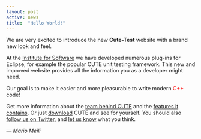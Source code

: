 ```yaml
---
layout: post
active: news
title:  "Hello World!"
---
```


We are very excited to introduce the new **Cute-Test** website with a brand new look and feel.

At the [Institute for Software](http://ifs.hsr.ch) we have developed numerous plug-ins for Eclipse, for example the popular CUTE unit testing framework. This new and improved website provides all the information you as a developer might need.

Our goal is to make it easier and more pleasurable to write modern <span style="color:red;">C++</span> code!

Get more information about the [team behind CUTE](/about) and the [features it contains](/features). Or just [download](/download) CUTE and see for yourself. You should also [follow us on Twitter](http://twitter.com/cevelop), and [let us know](/contact) what you think.

<p class="pull-right">
  <em>&mdash; Mario Meili</em>
</p>
